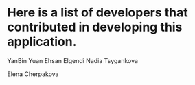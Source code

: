 # Here is a list of developers that contributed in developing this application.
YanBin Yuan
Ehsan Elgendi
Nadia Tsygankova 




Elena Cherpakova